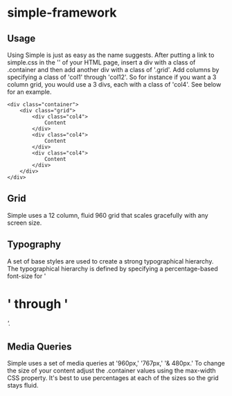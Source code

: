 simple-framework
================

Usage
----------------

Using Simple is just as easy as the name suggests. After putting a link to simple.css in the '<head>' of your HTML page, insert a div with a class of .container and then add another div with a class of '.grid'. Add columns by specifying a class of 'col1' through 'col12'. So for instance if you want a 3 column grid, you would use a 3 divs, each with a class of 'col4'. See below for an example.

	<div class="container">
		<div class="grid">
			<div class="col4">
				Content
			</div>	
			<div class="col4">
				Content
			</div>	
			<div class="col4">
				Content
			</div>								
		</div>	
	</div>

Grid
----------------

Simple uses a 12 column, fluid 960 grid that scales gracefully with any screen size.

Typography
----------------

A set of base styles are used to create a strong typographical hierarchy. The typographical hierarchy is defined by specifying a percentage-based font-size for '<h1>' through '<h6>'. 

Media Queries
----------------

Simple uses a set of media queries at '960px,' '767px,' '& 480px.' To change the size of your content adjust the .container values using the max-width CSS property. It's best to use percentages at each of the sizes so the grid stays fluid.